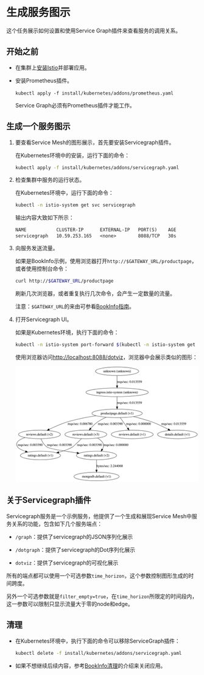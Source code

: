 # 生成服务图示

这个任务展示如何设置和使用Service Graph插件来查看服务的调用关系。

## 开始之前

- 在集群上[安装Istio](../../setup/)并部署应用。

- 安装Prometheus插件。

	`kubectl apply -f install/kubernetes/addons/prometheus.yaml`

	Service Graph必须有Prometheus插件才能工作。

## 生成一个服务图示

1. 要查看Service Mesh的图形展示，首先要安装Servicegraph插件。

	在Kubernetes环境中的安装，运行下面的命令：

    ```bash
    kubectl apply -f install/kubernetes/addons/servicegraph.yaml
    ```

1. 检查集群中服务的运行状态。

	在Kubernetes环境中，运行下面的命令：

    ```bash
    kubectl -n istio-system get svc servicegraph
    ```

	输出内容大致如下所示：

    ```
    NAME           CLUSTER-IP      EXTERNAL-IP   PORT(S)    AGE
    servicegraph   10.59.253.165   <none>        8088/TCP   30s
    ```

1. 向服务发送流量。

	如果是BookInfo示例，使用浏览器打开`http://$GATEWAY_URL/productpage`，或者使用控制台命令：

   ```bash
   curl http://$GATEWAY_URL/productpage
   ```

	刷新几次浏览器，或者重复执行几次命令，会产生一定数量的流量。

	注意：`$GATEWAY_URL`的来由可参看[BookInfo指南](../../guides/bookinfo.md)。

1. 打开Servicegraph UI。

	如果是Kubernetes环境，执行下面的命令：

    ```bash
    kubectl -n istio-system port-forward $(kubectl -n istio-system get pod -l app=servicegraph -o jsonpath='{.items[0].metadata.name}') 8088:8088 &   
    ```

	使用浏览器访问[http://localhost:8088/dotviz](http://localhost:8088/dotviz)，浏览器中会展示类似的图形：

	![Example Servicegraph](./img/servicegraph-example.png)

## 关于Servicegraph插件

Servicegraph服务是一个示例服务，他提供了一个生成和展现Service Mesh中服务关系的功能，包含如下几个服务端点：

- `/graph`：提供了servicegraph的JSON序列化展示

- `/dotgraph`：提供了servicegraph的Dot序列化展示

- `dotviz`：提供了servicegraph的可视化展示

所有的端点都可以使用一个可选参数`time_horizon`，这个参数控制图形生成的时间跨度。

另外一个可选参数就是`filter_empty=true`，在`time_horizon`所限定的时间段内，这一参数可以限制只显示流量大于零的node和edge。

## 清理

* 在Kubernetes环境中，执行下面的命令可以移除ServiceGraph插件：

    ```bash
    kubectl delete -f install/kubernetes/addons/servicegraph.yaml
    ```

* 如果不想继续后续内容，参考[BookInfo清理](../../guides/bookinfo.md#清理)的介绍来关闭应用。
